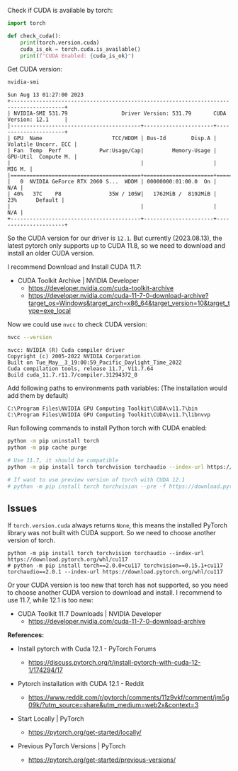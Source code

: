 Check if CUDA is available by torch:

```py
import torch

def check_cuda():
    print(torch.version.cuda)
    cuda_is_ok = torch.cuda.is_available()
    print(f"CUDA Enabled: {cuda_is_ok}")
```

Get CUDA version:

```sh
nvidia-smi
```

```
Sun Aug 13 01:27:00 2023
+---------------------------------------------------------------------------------------+
| NVIDIA-SMI 531.79                 Driver Version: 531.79       CUDA Version: 12.1     |
|-----------------------------------------+----------------------+----------------------+
| GPU  Name                      TCC/WDDM | Bus-Id        Disp.A | Volatile Uncorr. ECC |
| Fan  Temp  Perf            Pwr:Usage/Cap|         Memory-Usage | GPU-Util  Compute M. |
|                                         |                      |               MIG M. |
|=========================================+======================+======================|
|   0  NVIDIA GeForce RTX 2060 S...  WDDM | 00000000:01:00.0  On |                  N/A |
| 40%   37C    P8               35W / 105W|   1762MiB /  8192MiB |     23%      Default |
|                                         |                      |                  N/A |
+-----------------------------------------+----------------------+----------------------+
```

So the CUDA version for our driver is `12.1`.
But currently (2023.08.13), the latest pytorch only supports up to CUDA 11.8,
so we need to download and install an older CUDA version.

I recommend Download and Install CUDA 11.7:

* CUDA Toolkit Archive | NVIDIA Developer
  * https://developer.nvidia.com/cuda-toolkit-archive
  * https://developer.nvidia.com/cuda-11-7-0-download-archive?target_os=Windows&target_arch=x86_64&target_version=10&target_type=exe_local

Now we could use `nvcc` to check CUDA version:

```sh
nvcc --version
```

```
nvcc: NVIDIA (R) Cuda compiler driver
Copyright (c) 2005-2022 NVIDIA Corporation
Built on Tue_May__3_19:00:59_Pacific_Daylight_Time_2022
Cuda compilation tools, release 11.7, V11.7.64
Build cuda_11.7.r11.7/compiler.31294372_0
```

Add following paths to environments path variables: (The installation would add them by default)

```
C:\Program Files\NVIDIA GPU Computing Toolkit\CUDA\v11.7\bin
C:\Program Files\NVIDIA GPU Computing Toolkit\CUDA\v11.7\libnvvp
```

Run following commands to install Python torch with CUDA enabled:

```sh
python -m pip uninstall torch
python -m pip cache purge

# Use 11.7, it should be compatible
python -m pip install torch torchvision torchaudio --index-url https://download.pytorch.org/whl/cu117

# If want to use preview version of torch with CUDA 12.1
# python -m pip install torch torchvision --pre -f https://download.pytorch.org/whl/nightly/cu121/torch_nightly.html
```

## Issues

If `torch.version.cuda` always returns `None`, this means the installed PyTorch library was not built with CUDA support.
So we need to choose another version of torch.

```
python -m pip install torch torchvision torchaudio --index-url https://download.pytorch.org/whl/cu117
# python -m pip install torch==2.0.0+cu117 torchvision==0.15.1+cu117 torchaudio==2.0.1 --index-url https://download.pytorch.org/whl/cu117
```

Or your CUDA version is too new that torch has not supported, so you need to choose another CUDA version to download and install.
I recommend to use 11.7, while 12.1 is too new:
* CUDA Toolkit 11.7 Downloads | NVIDIA Developer
  * https://developer.nvidia.com/cuda-11-7-0-download-archive

**References:**
* Install pytorch with Cuda 12.1 - PyTorch Forums
  * https://discuss.pytorch.org/t/install-pytorch-with-cuda-12-1/174294/17
* Pytorch installation with CUDA 12.1 - Reddit
  * https://www.reddit.com/r/pytorch/comments/11z9vkf/comment/jm5g09k/?utm_source=share&utm_medium=web2x&context=3

* Start Locally | PyTorch
  * https://pytorch.org/get-started/locally/
* Previous PyTorch Versions | PyTorch
  * https://pytorch.org/get-started/previous-versions/